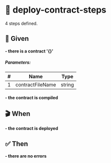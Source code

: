# 📗 deploy-contract-steps


4 steps defined.

## 📍 Given

#### - there is a contract '{}'

##### Parameters:

|  #  | Name | Type |
| --- | ---- | ---- |
| 1 | contractFileName | string |

#### - the contract is compiled

## 🎬 When

#### - the contract is deployed

## ✅ Then

#### - there are no errors
